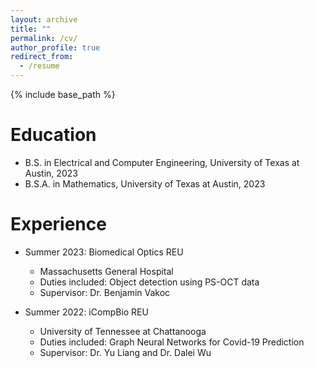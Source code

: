 ```yaml
---
layout: archive
title: ""
permalink: /cv/
author_profile: true
redirect_from:
  - /resume
---
```


{% include base_path %}

Education
======
* B.S. in Electrical and Computer Engineering, University of Texas at Austin, 2023
* B.S.A. in Mathematics, University of Texas at Austin, 2023

Experience
======
* Summer 2023: Biomedical Optics REU
  * Massachusetts General Hospital
  * Duties included: Object detection using PS-OCT data
  * Supervisor: Dr. Benjamin Vakoc

* Summer 2022: iCompBio REU
  * University of Tennessee at Chattanooga
  * Duties included: Graph Neural Networks for Covid-19 Prediction
  * Supervisor: Dr. Yu Liang and Dr. Dalei Wu

  
